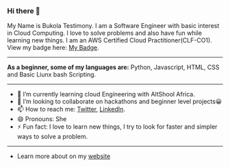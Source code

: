 ### Hi there 👋


My Name is Bukola Testimony. I am a Software Engineer with basic interest in Cloud Computing. I love to solve problems and also have fun while learning new things. I am an AWS Certified Cloud Practitioner(CLF-CO1). View my badge here: 
 <a href="https://www.credly.com/badges/40c68c84-ef41-4b91-be39-2cd9b8d06391/email">My Badge</a>. 
 
 --------------
 
 
 **As a beginner, some of my languages are:** Python, Javascript, HTML, CSS and Basic Liunx bash Scripting.
 
  --------------
  

- 🌱 I’m currently learning cloud Engineering with AltShool Africa.
- 👯 I’m looking to collaborate on hackathons and beginner level projects😀
- 📫 How to reach me: <a href="https://twitter.com/BukolaTestimony">Twitter</a>,  <a href="https://www.linkedin.com/in/bukola-testimony-58277b97/">LinkedIn</a>.   
- 😄 Pronouns: She
- ⚡ Fun fact: I love to learn new things, I try to look for faster and simpler ways to solve a problem.

 --------------
 
 - Learn more about on my [website](https://bukola-testimony.github.io/My-Portfolio-website/)
 

